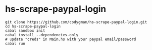 hs-scrape-paypal-login
===============


```
git clone https://github.com/codygman/hs-scrape-paypal-login.git
cd hs-scrape-paypal-login
cabal sandbox init
cabal install --dependencies-only
# update "creds" in Main.hs with your paypal email/password
cabal run
```
